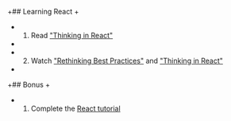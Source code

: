+## Learning React
 +
 +  1. Read ["Thinking in React"](https://facebook.github.io/react/docs/thinking-in-react.html)
 +
 +  2. Watch ["Rethinking Best Practices"](https://facebook.github.io/react/docs/videos.html) and ["Thinking in React"](http://tagtree.tv/thinking-in-react)
 +
 +## Bonus
 +
 +  1. Complete the [React tutorial](https://facebook.github.io/react/docs/tutorial.html)
